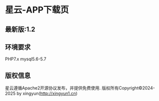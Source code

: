 # 星云-APP下载页
## 最新版:1.2
## 环境要求
PHP7.x
mysql5.6-5.7
## 版权信息

星云遵循Apache2开源协议发布，并提供免费使用.
版权所有Copyright©2024-2025 by xingyun(http://xingyun1.cn)
